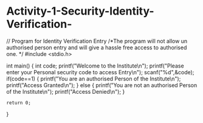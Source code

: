 # Activity-1-Security-Identity-Verification-
// Program for Identity Verification Entry
/*The program will not allow un authorised person entry and will give a hassle free access to authorised one. 
*/
#include <stdio.h>

int main() {
    int code;
    printf("Welcome to the Institute\n");
    printf("Please enter your Personal security code to access Entry\n");
    scanf("%d",&code);
    if(code==1)
        {
           printf("You are an authorised Person of the Institute\n");
            printf("Access Granted\n");
        }
    else
        {
             printf("You are not an authorised Person of the Institute\n"); 
              printf("Access Denied\n");
        }

    return 0;
}
